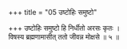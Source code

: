 +++
title = "05 उष्टोहिः समुष्टो"

+++
उष्टोहिः समुष्टो हि निर्धीतो अरसः कृतः ।  
विषस्य ब्रह्मणामासीत् ततो जीवन्न मोक्षसे ॥ ५ ॥